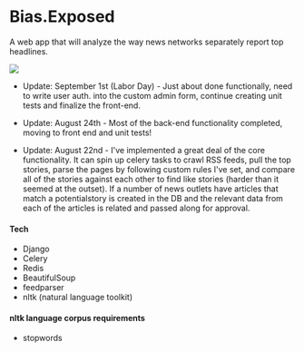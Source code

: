 # Bias.Exposed #

A web app that will analyze the way news networks separately report top headlines.

<img src="https://raw.github.com/thingdeux/bias-exposed/master/templates/static/screenshots/IndexV0-5.jpg"></img>


* Update: September 1st (Labor Day) - Just about done functionally, need to write user auth. into the custom admin form, continue creating unit tests and finalize the front-end.

* Update: August 24th - Most of the back-end functionality completed, moving to front end and unit tests!

* Update: August 22nd - I've implemented a great deal of the core functionality.  It can spin up celery tasks to crawl RSS feeds, pull the top stories, parse the pages by following custom rules I've set, and compare all of the stories against each other to find like stories (harder than it seemed at the outset).  If a number of news outlets have articles that match a potentialstory is created in the DB and the relevant data from each of the articles is related and passed along for approval. 

#### Tech ####
* Django
* Celery
* Redis
* BeautifulSoup
* feedparser
* nltk (natural language toolkit)

#### nltk language corpus requirements ####
* stopwords
